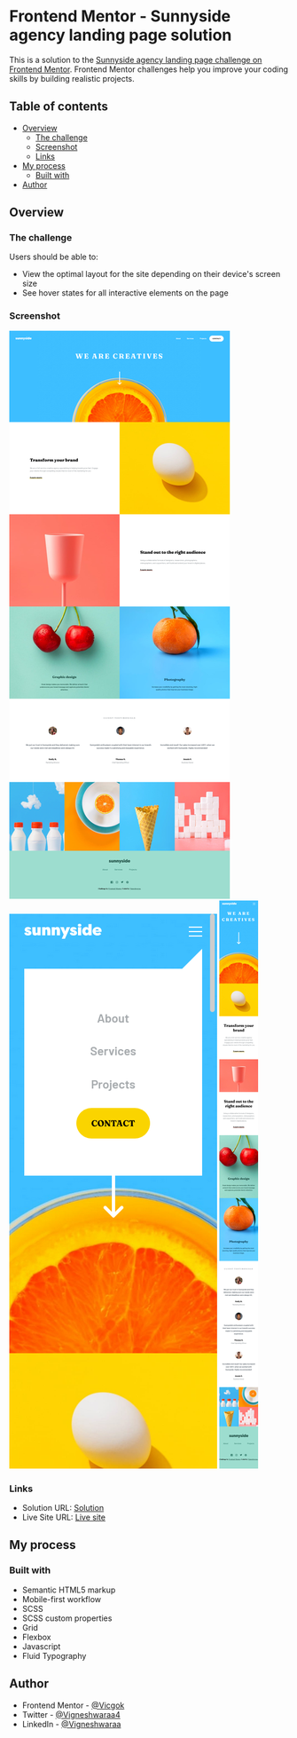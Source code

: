 # Frontend Mentor - Sunnyside agency landing page solution

This is a solution to the [Sunnyside agency landing page challenge on Frontend Mentor](https://www.frontendmentor.io/challenges/sunnyside-agency-landing-page-7yVs3B6ef). Frontend Mentor challenges help you improve your coding skills by building realistic projects.

## Table of contents

- [Overview](#overview)
  - [The challenge](#the-challenge)
  - [Screenshot](#screenshot)
  - [Links](#links)
- [My process](#my-process)
  - [Built with](#built-with)
- [Author](#author)

## Overview

### The challenge

Users should be able to:

- View the optimal layout for the site depending on their device's screen size
- See hover states for all interactive elements on the page

### Screenshot

![Solution Screenshot](/images/desktop.png)
![Solution Screenshot](/images/mobileActive.png)
![Solution Screenshot](/images/mobile.png)

### Links

- Solution URL: [Solution]()
- Live Site URL: [Live site]()

## My process

### Built with

- Semantic HTML5 markup
- Mobile-first workflow
- SCSS
- SCSS custom properties
- Grid
- Flexbox
- Javascript
- Fluid Typography

## Author

- Frontend Mentor - [@Vicgok](https://www.frontendmentor.io/profile/Vicgok)
- Twitter - [@Vigneshwaraa4](https://twitter.com/Vigneshwaraa4)
- LinkedIn - [@Vigneshwaraa](https://www.linkedin.com/in/vigneshwaraa1217/)
